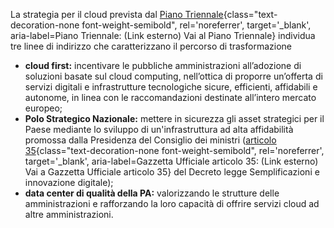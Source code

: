 La strategia per il cloud prevista dal 
[Piano Triennale](https://docs.italia.it/italia/piano-triennale-ict/pianotriennale-ict-doc/it/2020-2022/capitolo_4_infrastrutture.html){class="text-decoration-none font-weight-semibold", rel='noreferrer', target='_blank', aria-label=Piano Triennale: (Link esterno) Vai al Piano Triennale}
individua tre linee di indirizzo che caratterizzano il percorso di trasformazione
- **cloud first:** incentivare le pubbliche amministrazioni all’adozione di soluzioni basate sul cloud computing,
  nell’ottica di proporre un’offerta di servizi digitali e infrastrutture tecnologiche sicure, efficienti,
  affidabili e autonome, in linea con le raccomandazioni destinate all’intero mercato europeo;
- **Polo Strategico Nazionale:** mettere in sicurezza gli asset strategici per il Paese
  mediante lo sviluppo di un'infrastruttura ad alta affidabilità promossa dalla Presidenza del Consiglio dei ministri 
  ([articolo 35](https://www.gazzettaufficiale.it/eli/id/2020/09/14/20A04921/sg){class="text-decoration-none font-weight-semibold", rel='noreferrer', target='_blank', aria-label=Gazzetta Ufficiale articolo 35: (Link esterno) Vai a Gazzetta Ufficiale articolo 35}
  del Decreto legge Semplificazioni e innovazione digitale);
- **data center di qualità della PA:** valorizzando le strutture delle amministrazioni e rafforzando la loro capacità di offrire servizi cloud ad altre amministrazioni.